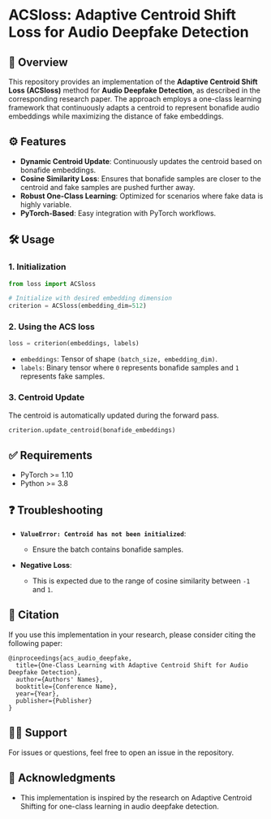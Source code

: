 # ACSloss: Adaptive Centroid Shift Loss for Audio Deepfake Detection

## 📖 Overview
This repository provides an implementation of the **Adaptive Centroid Shift Loss (ACSloss)** method for **Audio Deepfake Detection**, as described in the corresponding research paper. The approach employs a one-class learning framework that continuously adapts a centroid to represent bonafide audio embeddings while maximizing the distance of fake embeddings.

## ⚙️ Features
- **Dynamic Centroid Update**: Continuously updates the centroid based on bonafide embeddings.
- **Cosine Similarity Loss**: Ensures that bonafide samples are closer to the centroid and fake samples are pushed further away.
- **Robust One-Class Learning**: Optimized for scenarios where fake data is highly variable.
- **PyTorch-Based**: Easy integration with PyTorch workflows.

## 🛠️ Usage
### 1. **Initialization**
```python
from loss import ACSloss

# Initialize with desired embedding dimension
criterion = ACSloss(embedding_dim=512)
```

### 2. **Using the ACS loss**
```python
loss = criterion(embeddings, labels)
```
- `embeddings`: Tensor of shape `(batch_size, embedding_dim)`.
- `labels`: Binary tensor where `0` represents bonafide samples and `1` represents fake samples.

### 3. **Centroid Update**
The centroid is automatically updated during the forward pass.

```python
criterion.update_centroid(bonafide_embeddings)
```

## ✅ Requirements
- PyTorch >= 1.10
- Python >= 3.8

## ❓ Troubleshooting
- **`ValueError: Centroid has not been initialized`**:
  - Ensure the batch contains bonafide samples.

- **Negative Loss**:
  - This is expected due to the range of cosine similarity between `-1` and `1`.

## 📄 Citation
If you use this implementation in your research, please consider citing the following paper:

```
@inproceedings{acs_audio_deepfake,
  title={One-Class Learning with Adaptive Centroid Shift for Audio Deepfake Detection},
  author={Authors' Names},
  booktitle={Conference Name},
  year={Year},
  publisher={Publisher}
}
```

## 🙋‍♂️ Support
For issues or questions, feel free to open an issue in the repository.

## 📢 Acknowledgments
- This implementation is inspired by the research on Adaptive Centroid Shifting for one-class learning in audio deepfake detection.
